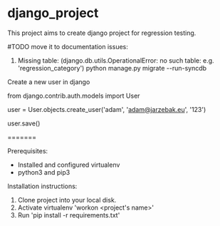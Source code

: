 # django_project
This project aims to create django project for regression testing.

#TODO move it to documentation
issues:

1) Missing table:
(django.db.utils.OperationalError: no such table: e.g. 'regression_category')
python manage.py migrate --run-syncdb

Create a new user in django

from django.contrib.auth.models import User

user = User.objects.create_user('adam', 'adam@jarzebak.eu', '123')

user.save()


=======

Prerequisites:
- Installed and configured virtualenv
- python3 and pip3


Installation instructions:

1) Clone project into your local disk.
2) Activate virtualenv 'workon <project's name>'
3) Run 'pip install -r requirements.txt'



